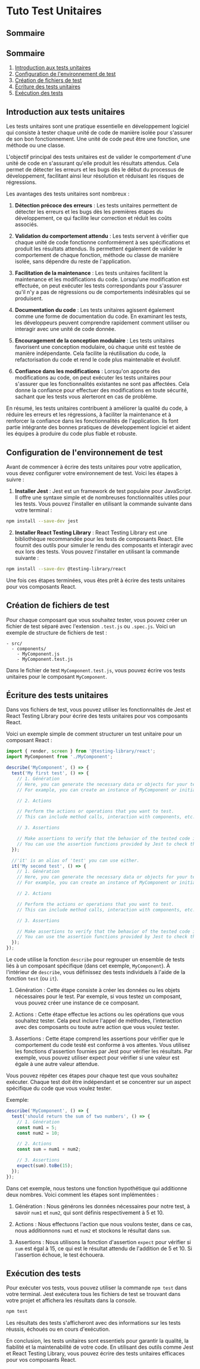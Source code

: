 # Tuto Test Unitaires

## Sommaire
## Sommaire
1. [Introduction aux tests unitaires](#introduction-aux-tests-unitaires)
2. [Configuration de l'environnement de test](#configuration-de-lenvironnement-de-test)
3. [Création de fichiers de test](#creation-de-fichiers-de-test)
4. [Écriture des tests unitaires](#ecriture-des-tests-unitaires)
5. [Exécution des tests](#execution-des-tests)

## Introduction aux tests unitaires
Les tests unitaires sont une pratique essentielle en développement logiciel qui consiste à tester chaque unité de code de manière isolée pour s'assurer de son bon fonctionnement. Une unité de code peut être une fonction, une méthode ou une classe.

L'objectif principal des tests unitaires est de valider le comportement d'une unité de code en s'assurant qu'elle produit les résultats attendus. Cela permet de détecter les erreurs et les bugs dès le début du processus de développement, facilitant ainsi leur résolution et réduisant les risques de régressions.

Les avantages des tests unitaires sont nombreux :

1. **Détection précoce des erreurs** : Les tests unitaires permettent de détecter les erreurs et les bugs dès les premières étapes du développement, ce qui facilite leur correction et réduit les coûts associés.

2. **Validation du comportement attendu** : Les tests servent à vérifier que chaque unité de code fonctionne conformément à ses spécifications et produit les résultats attendus. Ils permettent également de valider le comportement de chaque fonction, méthode ou classe de manière isolée, sans dépendre du reste de l'application.

3. **Facilitation de la maintenance** : Les tests unitaires facilitent la maintenance et les modifications du code. Lorsqu'une modification est effectuée, on peut exécuter les tests correspondants pour s'assurer qu'il n'y a pas de régressions ou de comportements indésirables qui se produisent.

4. **Documentation du code** : Les tests unitaires agissent également comme une forme de documentation du code. En examinant les tests, les développeurs peuvent comprendre rapidement comment utiliser ou interagir avec une unité de code donnée.

5. **Encouragement de la conception modulaire** : Les tests unitaires favorisent une conception modulaire, où chaque unité est testée de manière indépendante. Cela facilite la réutilisation du code, la refactorisation du code et rend le code plus maintenable et évolutif.

6. **Confiance dans les modifications** : Lorsqu'on apporte des modifications au code, on peut exécuter les tests unitaires pour s'assurer que les fonctionnalités existantes ne sont pas affectées. Cela donne la confiance pour effectuer des modifications en toute sécurité, sachant que les tests vous alerteront en cas de problème.

En résumé, les tests unitaires contribuent à améliorer la qualité du code, à réduire les erreurs et les régressions, à faciliter la maintenance et à renforcer la confiance dans les fonctionnalités de l'application. Ils font partie intégrante des bonnes pratiques de développement logiciel et aident les équipes à produire du code plus fiable et robuste.

## Configuration de l'environnement de test

Avant de commencer à écrire des tests unitaires pour votre application, vous devez configurer votre environnement de test. Voici les étapes à suivre :

1. **Installer Jest** : Jest est un framework de test populaire pour JavaScript. Il offre une syntaxe simple et de nombreuses fonctionnalités utiles pour les tests. Vous pouvez l'installer en utilisant la commande suivante dans votre terminal :

```bash
npm install --save-dev jest
```

2. **Installer React Testing Library** : React Testing Library est une bibliothèque recommandée pour les tests de composants React. Elle fournit des outils pour simuler le rendu des composants et interagir avec eux lors des tests. Vous pouvez l'installer en utilisant la commande suivante :

```bash
npm install --save-dev @testing-library/react


```

Une fois ces étapes terminées, vous êtes prêt à écrire des tests unitaires pour vos composants React.

## Création de fichiers de test

Pour chaque composant que vous souhaitez tester, vous pouvez créer un fichier de test séparé avec l'extension `.test.js` ou `.spec.js`. Voici un exemple de structure de fichiers de test :

```
- src/
  - components/
    - MyComponent.js
    - MyComponent.test.js
```

Dans le fichier de test `MyComponent.test.js`, vous pouvez écrire vos tests unitaires pour le composant `MyComponent`.

## Écriture des tests unitaires

Dans vos fichiers de test, vous pouvez utiliser les fonctionnalités de Jest et React Testing Library pour écrire des tests unitaires pour vos composants React.

Voici un exemple simple de comment structurer un test unitaire pour un composant React :

```javascript
import { render, screen } from '@testing-library/react';
import MyComponent from './MyComponent';

describe('MyComponent', () => {
  test('My first test', () => {
    // 1. Génération
    // Here, you can generate the necessary data or objects for your test.
    // For example, you can create an instance of MyComponent or initialize variables.

    // 2. Actions

    // Perform the actions or operations that you want to test.
    // This can include method calls, interaction with components, etc.

    // 3. Assertions

    // Make assertions to verify that the behavior of the tested code is as expected.
    // You can use the assertion functions provided by Jest to check the results.
  });

  //'it' is an alias of 'test' you can use either.
  it('My second test', () => {
    // 1. Génération
    // Here, you can generate the necessary data or objects for your test.
    // For example, you can create an instance of MyComponent or initialize variables.

    // 2. Actions

    // Perform the actions or operations that you want to test.
    // This can include method calls, interaction with components, etc.

    // 3. Assertions

    // Make assertions to verify that the behavior of the tested code is as expected.
    // You can use the assertion functions provided by Jest to check the results.
  });
});
```
Le code utilise la fonction `describe` pour regrouper un ensemble de tests liés à un composant spécifique (dans cet exemple, `MyComponent`). À l'intérieur de `describe`, vous définissez des tests individuels à l'aide de la fonction `test` (ou `it`).
1.	Génération : Cette étape consiste à créer les données ou les objets nécessaires pour le test. Par exemple, si vous testez un composant, vous pouvez créer une instance de ce composant.

2.	Actions : Cette étape effectue les actions ou les opérations que vous souhaitez tester. Cela peut inclure l'appel de méthodes, l'interaction avec des composants ou toute autre action que vous voulez tester.

3.	Assertions : Cette étape comprend les assertions pour vérifier que le comportement du code testé est conforme à vos attentes. Vous utilisez les fonctions d'assertion fournies par Jest pour vérifier les résultats. Par exemple, vous pouvez utiliser expect pour vérifier si une valeur est égale à une autre valeur attendue.

Vous pouvez répéter ces étapes pour chaque test que vous souhaitez exécuter. Chaque test doit être indépendant et se concentrer sur un aspect spécifique du code que vous voulez tester.

Exemple: 

```javascript
describe('MyComponent', () => {
  test('should return the sum of two numbers', () => {
    // 1. Génération
    const num1 = 5;
    const num2 = 10;

    // 2. Actions
    const sum = num1 + num2;

    // 3. Assertions
    expect(sum).toBe(15);
  });
});
```
Dans cet exemple, nous testons une fonction hypothétique qui additionne deux nombres. Voici comment les étapes sont implémentées :

1.	Génération : Nous générons les données nécessaires pour notre test, à savoir `num1` et `num2`, qui sont définis respectivement à 5 et 10.

2.	Actions : Nous effectuons l'action que nous voulons tester, dans ce cas, nous additionnons `num1` et `num2` et stockons le résultat dans `sum`.

3.	Assertions : Nous utilisons la fonction d'assertion `expect` pour vérifier si `sum` est égal à 15, ce qui est le résultat attendu de l'addition de 5 et 10. Si l'assertion échoue, le test échouera.

## Exécution des tests

Pour exécuter vos tests, vous pouvez utiliser la commande `npm test` dans votre terminal. Jest exécutera tous les fichiers de test se trouvant dans votre projet et affichera les résultats dans la console.

```bash
npm test
```

Les résultats des tests s'afficheront avec des informations sur les tests réussis, échoués ou en cours d'exécution.

En conclusion, les tests unitaires sont essentiels pour garantir la qualité, la fiabilité et la maintenabilité de votre code. En utilisant des outils comme Jest et React Testing Library, vous pouvez écrire des tests unitaires efficaces pour vos composants React.